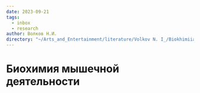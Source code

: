 ```yaml
---
date: 2023-09-21
tags:
  - inbox
  - research
author: Волков Н.И.
directory: "~/Arts_and_Entertainment/literature/Volkov N. I_/Biokhimiia myshiechnoi dieiatiel'nosti (1603)/"
---
```


# Биохимия мышечной деятельности


